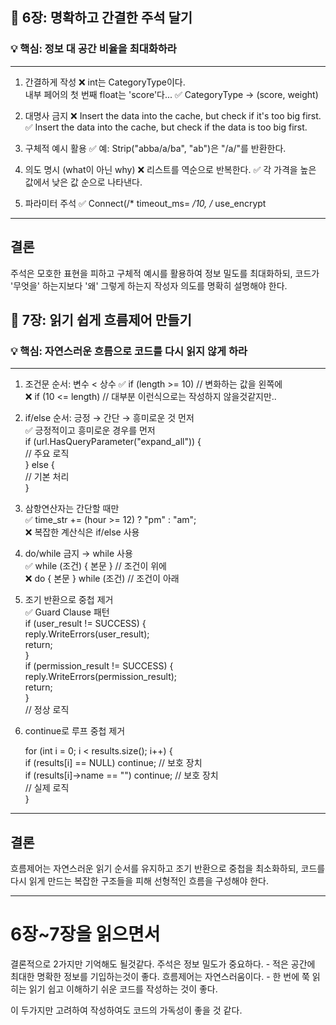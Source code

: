 ## 📝 6장: 명확하고 간결한 주석 달기

### 💡 핵심: 정보 대 공간 비율을 최대화하라


--------------------------------

1. 간결하게 작성
   ❌ int는 CategoryType이다.   
   내부 페어의 첫 번째 float는 'score'다...
   ✅ CategoryType -> (score, weight)

2. 대명사 금지
   ❌ Insert the data into the cache, but check if it's too big first.
    ✅ Insert the data into the cache, but check if the data is too big first.

3. 구체적 예시 활용
   ✅ 예: Strip("abba/a/ba", "ab")은 "/a/"를 반환한다.

4. 의도 명시 (what이 아닌 why)
   ❌ 리스트를 역순으로 반복한다.
   ✅ 각 가격을 높은 값에서 낮은 값 순으로 나타낸다.

5. 파라미터 주석
    ✅ Connect(/* timeout_ms= */10, /* use_encrypt

--------------------------------
## 결론

주석은 모호한 표현을 피하고 구체적 예시를 활용하여 정보 밀도를 최대화하되, 
코드가 '무엇을' 하는지보다 '왜' 그렇게 하는지 
작성자 의도를 명확히 설명해야 한다.

## 📝 7장: 읽기 쉽게 흐름제어 만들기

### 💡 핵심: 자연스러운 흐름으로 코드를 다시 읽지 않게 하라

-------------------------------------------------------
1. 조건문 순서: 변수 < 상수
   ✅ if (length >= 10)     // 변화하는 값을 왼쪽에  
   ❌ if (10 <= length)     // 대부분 이런식으로는 작성하지 않을것같지만..

2. if/else 순서: 긍정 → 간단 → 흥미로운 것 먼저  
   ✅ 긍정적이고 흥미로운 경우를 먼저  
   if (url.HasQueryParameter("expand_all")) {  
   // 주요 로직  
   } else {  
   // 기본 처리   
   }  

3. 삼항연산자는 간단할 때만  
   ✅ time_str += (hour >= 12) ? "pm" : "am";  
   ❌ 복잡한 계산식은 if/else 사용  

4. do/while 금지 → while 사용  
   ✅ while (조건) { 본문 }  // 조건이 위에  
   ❌ do { 본문 } while (조건)  // 조건이 아래  

5. 조기 반환으로 중첩 제거  
   ✅ Guard Clause 패턴  
   if (user_result != SUCCESS) {  
   reply.WriteErrors(user_result);  
   return;  
   }  
   if (permission_result != SUCCESS) {  
   reply.WriteErrors(permission_result);  
   return;  
   }  
   // 정상 로직  

6. continue로 루프 중첩 제거   
   
   for (int i = 0; i < results.size(); i++) {  
   if (results[i] == NULL) continue;     // 보호 장치  
   if (results[i]->name == "") continue; // 보호 장치  
   // 실제 로직  
   }  

----------------------------------------------------------------------
## 결론
흐름제어는 자연스러운 읽기 순서를 유지하고 조기 반환으로 중첩을 최소화하되,
코드를 다시 읽게 만드는 복잡한 구조들을 피해 선형적인 흐름을 구성해야 한다.

------------------------------------------------------------------------



# 6장~7장을 읽으면서 
결론적으로 2가지만 기억해도 될것같다.
주석은 정보 밀도가 중요하다. - 적은 공간에 최대한 명확한 정보를 기입하는것이 좋다.
흐름제어는 자연스러움이다.  - 한 번에 쭉 읽히는 읽기 쉽고 이해하기 쉬운 코드를 작성하는 것이 좋다.

이 두가지만 고려하여 작성하여도 코드의 가독성이 좋을 것 같다.